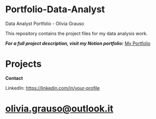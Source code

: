 # Portfolio-Data-Analyst

Data Analyst Portfolio - Olivia Grauso

This repository contains the project files for my data analysis work.

***For a full project description, visit my Notion portfolio:***
[My Portfolio](https://notion.so/your-link-here)

# Projects


**Contact** 

LinkedIn: https://linkedin.com/in/your-profile
# olivia.grauso@outlook.it
